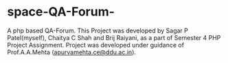 # space-QA-Forum-
A php based QA-Forum.
This Project was developed by Sagar P Patel(myself), Chaitya C Shah and Brij Raiyani, as a part of Semester 4 PHP Project Assignment.
Project was developed under guidance of Prof.A.A.Mehta (apurvamehta.ce@ddu.ac.in).

